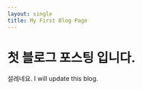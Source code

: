 ```yaml
---
layout: single
title: My First Blog Page
---
```


# 첫 블로그 포스팅 입니다.

설레네요. 
I will update this blog.
